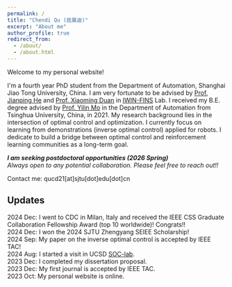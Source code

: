 ```yaml
---
permalink: /
title: "Chendi Qu (屈晨迪)"
excerpt: "About me"
author_profile: true
redirect_from: 
  - /about/
  - /about.html
---
```


Welcome to my personal website! 

I'm a fourth year PhD student from the Department of Automation, Shanghai Jiao Tong University, China. I am very fortunate to be advised by [Prof. Jianping He](https://automation.sjtu.edu.cn/JPHE) and [Prof. Xiaoming Duan](https://xmduan.github.io/index.html) in [IWIN-FINS](https://iwin-fins.com/) Lab. I received my B.E. degree advised by [Prof. Yilin Mo](https://yilinmo.github.io/) in the Department of Automation from Tsinghua University, China, in 2021. My research background lies in the intersection of optimal control and optimization. I currently focus on learning from demonstrations (inverse optimal control) applied for robots. I dedicate to build a bridge between optimal control and reinforcement learning communities as a long-term goal.

***I am seeking postdoctoral opportunities (2026 Spring)***  
*Always open to any potential collaboration. Please feel free to reach out!!*

Contact me: qucd21[at]sjtu[dot]edu[dot]cn

## Updates
2024 Dec: I went to CDC in Milan, Italy and received the IEEE CSS Graduate Collaboration Fellowship Award (top 10 worldwide)! Congrats!!  
2024 Dec: I won the 2024 SJTU Zhengyang SEIEE Scholarship!   
2024 Sep: My paper on the inverse optimal control is accepted by IEEE TAC!  
2024 Aug: I started a visit in UCSD [SOC-lab](https://zhengy09.github.io/soclab.html).  
2023 Dec: I completed my dissertation proposal.  
2023 Dec: My first journal is accepted by IEEE TAC.  
2023 Oct: My personal website is online.
